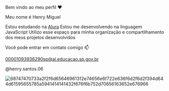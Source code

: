 Bem vindo ao meu perfil ❤️

Meu nome é Henry Miguel

Estou estudando na [Alura](https://www.alura.com.br)
Estou me desenvolvendo na linguagem JavaScript
Utilizo esse espaço para minha organização e compartilhamento dos meus projetos desenvolvidos

Você pode entrar em contato comigo 📫

00001093936290sp@al.educacao.sp.gov.br

@henry.santos.06

![68747470733a2f2f6d65646961312e74656e6f722e636f6d2f6d2f394d644d61595655785a5941414141432f676f6b752d70656163652e676966](https://github.com/Henrycode06/Henrycode06/assets/168494119/57e781c8-e325-483f-898f-45289d2388a2)
